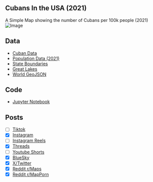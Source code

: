 ## Cubans In the USA (2021)
A Simple Map showing the number of Cubans per 100k people (2021)
![Image](https://drive.google.com/uc?export=view&id=1WFTooo_SkzrCVOvcYTflr--3Rgx6kxBD)

## Data
* [Cuban Data](https://data.census.gov/table/ACSDT5YSPT2021.B05001?q=cuban&g=010XX00US$0400000&moe=false)
* [Population Data (2021)](https://data.census.gov/table/ACSDT5Y2021.B01003?q=Population%20Total&g=010XX00US$0400000&moe=false)
* [State Boundaries](https://www.census.gov/geographies/mapping-files/time-series/geo/carto-boundary-file.html)
* [Great Lakes](https://usicecenter.gov/Products/GreatLakesData)
* [World GeoJSON](https://public.opendatasoft.com/explore/dataset/world-administrative-boundaries/export/?flg=en-us)

## Code
* [Jupyter Notebook](FormatData.ipynb)

## Posts
- [ ] [Tiktok]()
- [x] [Instagram](https://www.instagram.com/p/DFLUIlIyFOW/)
- [ ] [Instagram Reels]()
- [x] [Threads](https://www.threads.net/@vinemapper/post/DFLUJFISz0j)
- [ ] [Youtube Shorts]()
- [x] [BlueSky](https://bsky.app/profile/vinemapper.bsky.social/post/3lgggf6xhyk25)
- [x] [X/Twitter](https://x.com/VineMapper/status/1882483217191821560)
- [x] [Reddit r/Maps](https://www.reddit.com/r/Maps/comments/1i890ri/cubans_per_100k_people_2021/)
- [x] [Reddit r/MapPorn](https://www.reddit.com/r/MapPorn/comments/1i890fy/cubans_per_100k_people_2021/)
